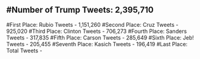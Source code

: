 #Number of Trump Tweets: 2,395,710
---
#First Place: Rubio Tweets - 1,151,260
#Second Place: Cruz Tweets - 925,020
#Third Place: Clinton Tweets - 706,273
#Fourth Place: Sanders Tweets - 317,835
#Fifth Place: Carson Tweets - 285,649
#Sixth Place: Jeb! Tweets - 205,455
#Seventh Place: Kasich Tweets - 196,419
#Last Place: Total Tweets -  
